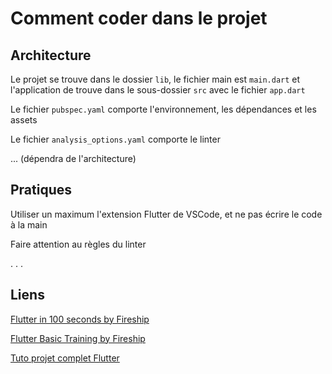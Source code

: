 # Comment coder dans le projet

## Architecture

Le projet se trouve dans le dossier `lib`, le fichier main est `main.dart` et l'application de trouve dans le sous-dossier `src` avec le fichier `app.dart`

Le fichier `pubspec.yaml` comporte l'environnement, les dépendances et les assets

Le fichier `analysis_options.yaml` comporte le linter

... (dépendra de l'architecture)


## Pratiques

Utiliser un maximum l'extension Flutter de VSCode, et ne pas écrire le code à la main

Faire attention au règles du linter

. . . 

## Liens

[Flutter in 100 seconds by Fireship](https://www.youtube.com/watch?v=lHhRhPV--G0)

[Flutter Basic Training by Fireship](https://www.youtube.com/watch?v=1xipg02Wu8s)

[Tuto projet complet Flutter](https://www.youtube.com/watch?v=D4nhaszNW4o)